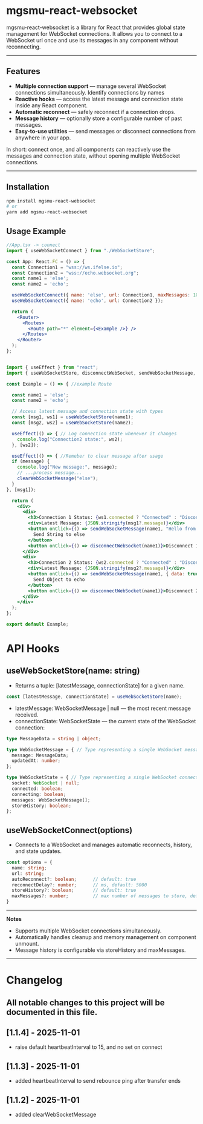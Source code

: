 # mgsmu-react-websocket

mgsmu-react-websocket is a library for React that provides global state management for WebSocket connections. It allows you to connect to a WebSocket url once and use its messages in any component without reconnecting.

---

## Features

- **Multiple connection support** — manage several WebSocket connections simultaneously. Identify connections by names
- **Reactive hooks** — access the latest message and connection state inside any React component.
- **Automatic reconnect** — safely reconnect if a connection drops.
- **Message history** — optionally store a configurable number of past messages.
- **Easy-to-use utilities** — send messages or disconnect connections from anywhere in your app.

In short: connect once, and all components can reactively use the messages and connection state, without opening multiple WebSocket connections.

---

## Installation

```bash
npm install mgsmu-react-websocket
# or
yarn add mgsmu-react-websocket
```

## Usage Example

```jsx
//App.tsx -> connect 
import { useWebSocketConnect } from "./WebSocketStore";

const App: React.FC = () => {
  const Connection1 = "wss://ws.ifelse.io";
  const Connection2 = "wss://echo.websocket.org";
  const name1 = 'else';
  const name2 = 'echo';

  useWebSocketConnect({ name: 'else', url: Connection1, maxMessages: 10, autoReconnect: true });
  useWebSocketConnect({ name: 'echo', url: Connection2 });

  return (
    <Router>
      <Routes>
        <Route path="*" element={<Example />} />
      </Routes>
    </Router>
  );
};
```

```jsx

import { useEffect } from "react";
import { useWebSocketStore, disconnectWebSocket, sendWebSocketMessage, clearWebSocketMessage } from "mgsmu-react-websocket";

const Example = () => { //example Route

  const name1 = 'else';
  const name2 = 'echo';

  // Access latest message and connection state with types
  const [msg1, ws1] = useWebSocketStore(name1);
  const [msg2, ws2] = useWebSocketStore(name2);

  useEffect(() => { // Log connection state whenever it changes
    console.log("Connection2 state:", ws2);
  }, [ws2]);

  useEffect(() => { //Remeber to clear message after usage 
  if (message) {
    console.log("New message:", message);
    // ...process message...
    clearWebSocketMessage("else");
  }
}, [msg1]);

  return (
    <div>
      <div>
        <h3>Connection 1 Status: {ws1.connected ? "Connected" : "Disconnected"}</h3>
        <div>Latest Message: {JSON.stringify(msg1?.message)}</div>
        <button onClick={() => sendWebSocketMessage(name1, "Hello from else")}>
          Send String to else
        </button>
        <button onClick={() => disconnectWebSocket(name1)}>Disconnect 1</button>
      </div>
      <div>
        <h3>Connection 2 Status: {ws2.connected ? "Connected" : "Disconnected"}</h3>
        <div>Latest Message: {JSON.stringify(msg2?.message)}</div>
        <button onClick={() => sendWebSocketMessage(name1, { data: true })}>
          Send Object to echo
        </button>
        <button onClick={() => disconnectWebSocket(name1)}>Disconnect 2</button>
      </div>
    </div>
  );
};

export default Example;

```

# API Hooks

## useWebSocketStore(name: string)
- Returns a tuple: [latestMessage, connectionState] for a given name.
```ts
const [latestMessage, connectionState] = useWebSocketStore(name);
```
- latestMessage: WebSocketMessage | null — the most recent message received.
- connectionState: WebSocketState — the current state of the WebSocket connection:

```ts
type MessageData = string | object;

type WebSocketMessage = { // Type representing a single WebSocket message
  message: MessageData;
  updatedAt: number;
};

type WebSocketState = { // Type representing a single WebSocket connection state
  socket: WebSocket | null;
  connected: boolean;
  connecting: boolean;
  messages: WebSocketMessage[];
  storeHistory: boolean;
};
```
## useWebSocketConnect(options)
- Connects to a WebSocket and manages automatic reconnects, history, and state updates.

```ts
const options = {
  name: string;
  url: string;
  autoReconnect?: boolean;      // default: true
  reconnectDelay?: number;      // ms, default: 5000
  storeHistory?: boolean;       // default: true
  maxMessages?: number;         // max number of messages to store, default 2
}
```

----
**Notes**
- Supports multiple WebSocket connections simultaneously.
- Automatically handles cleanup and memory management on component unmount.
- Message history is configurable via storeHistory and maxMessages.

----
# Changelog

All notable changes to this project will be documented in this file.
---
## [1.1.4] - 2025-11-01
- raise default heartbeatInterval to 15, and no set on connect
## [1.1.3] - 2025-11-01
- added heartbeatInterval to send rebounce ping after transfer ends
## [1.1.2] - 2025-11-01
- added clearWebSocketMessage